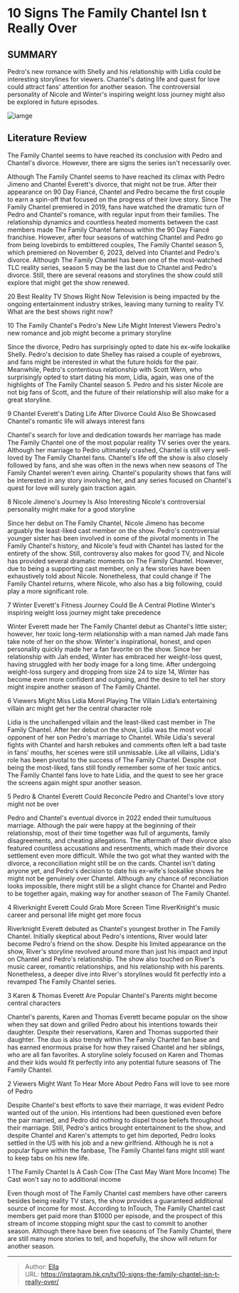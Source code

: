 # 10 Signs The Family Chantel Isn t Really Over


## SUMMARY 


 Pedro&#39;s new romance with Shelly and his relationship with Lidia could be interesting storylines for viewers. 
 Chantel&#39;s dating life and quest for love could attract fans&#39; attention for another season. 
 The controversial personality of Nicole and Winter&#39;s inspiring weight loss journey might also be explored in future episodes. 

![iamge](https://static1.srcdn.com/wordpress/wp-content/uploads/2023/12/10-signs-the-family-chantel-isn-t-really-over.jpg)

## Literature Review
The Family Chantel seems to have reached its conclusion with Pedro and Chantel&#39;s divorce. However, there are signs the series isn&#39;t necessarily over. 




Although The Family Chantel seems to have reached its climax with Pedro Jimeno and Chantel Everett&#39;s divorce, that might not be true. After their appearance on 90 Day Fiancé, Chantel and Pedro became the first couple to earn a spin-off that focused on the progress of their love story. Since The Family Chantel premiered in 2019, fans have watched the dramatic turn of Pedro and Chantel&#39;s romance, with regular input from their families.
The relationship dynamics and countless heated moments between the cast members made The Family Chantel famous within the 90 Day Fiancé franchise. However, after four seasons of watching Chantel and Pedro go from being lovebirds to embittered couples, The Family Chantel season 5, which premiered on November 6, 2023, delved into Chantel and Pedro&#39;s divorce. Although The Family Chantel has been one of the most-watched TLC reality series, season 5 may be the last due to Chantel and Pedro&#39;s divorce. Still, there are several reasons and storylines the show could still explore that might get the show renewed.
            
 
 20 Best Reality TV Shows Right Now 
Television is being impacted by the ongoing entertainment industry strikes, leaving many turning to reality TV. What are the best shows right now?













 








 10  The Family Chantel&#39;s Pedro&#39;s New Life Might Interest Viewers 
Pedro&#39;s new romance and job might become a primary storyline
        

Since the divorce, Pedro has surprisingly opted to date his ex-wife lookalike Shelly. Pedro&#39;s decision to date Shelley has raised a couple of eyebrows, and fans might be interested in what the future holds for the pair. Meanwhile, Pedro&#39;s contentious relationship with Scott Wern, who surprisingly opted to start dating his mom, Lidia, again, was one of the highlights of The Family Chantel season 5. Pedro and his sister Nicole are not big fans of Scott, and the future of their relationship will also make for a great storyline.





 9  Chantel Everett&#39;s Dating Life After Divorce Could Also Be Showcased 
Chantel&#39;s romantic life will always interest fans


 







Chantel&#39;s search for love and dedication towards her marriage has made The Family Chantel one of the most popular reality TV series over the years. Although her marriage to Pedro ultimately crashed, Chantel is still very well-loved by The Family Chantel fans. Chantel&#39;s life off the show is also closely followed by fans, and she was often in the news when new seasons of The Family Chantel weren&#39;t even airing. Chantel&#39;s popularity shows that fans will be interested in any story involving her, and any series focused on Chantel&#39;s quest for love will surely gain traction again.





 8  Nicole Jimeno&#39;s Journey Is Also Interesting 
Nicole&#39;s controversial personality might make for a good storyline
        

Since her debut on The Family Chantel, Nicole Jimeno has become arguably the least-liked cast member on the show. Pedro&#39;s controversial younger sister has been involved in some of the pivotal moments in The Family Chantel&#39;s history, and Nicole&#39;s feud with Chantel has lasted for the entirety of the show. Still, controversy also makes for good TV, and Nicole has provided several dramatic moments on The Family Chantel. However, due to being a supporting cast member, only a few stories have been exhaustively told about Nicole. Nonetheless, that could change if The Family Chantel returns, where Nicole, who also has a big following, could play a more significant role.





 7  Winter Everett&#39;s Fitness Journey Could Be A Central Plotline 
Winter&#39;s inspiring weight loss journey might take precedence
        

Winter Everett made her The Family Chantel debut as Chantel&#39;s little sister; however, her toxic long-term relationship with a man named Jah made fans take note of her on the show. Winter&#39;s inspirational, honest, and open personality quickly made her a fan favorite on the show. Since her relationship with Jah ended, Winter has embraced her weight-loss quest, having struggled with her body image for a long time. After undergoing weight-loss surgery and dropping from size 24 to size 14, Winter has become even more confident and outgoing, and the desire to tell her story might inspire another season of The Family Chantel.





 6  Viewers Might Miss Lidia Morel Playing The Villain 
Lidia’s entertaining villain arc might get her the central character role


Lidia is the unchallenged villain and the least-liked cast member in The Family Chantel. After her debut on the show, Lidia was the most vocal opponent of her son Pedro&#39;s marriage to Chantel. While Lidia&#39;s several fights with Chantel and harsh rebukes and comments often left a bad taste in fans&#39; mouths, her scenes were still unmissable. Like all villains, Lidia&#39;s role has been pivotal to the success of The Family Chantel. Despite not being the most-liked, fans still fondly remember some of her toxic antics. The Family Chantel fans love to hate Lidia, and the quest to see her grace the screens again might spur another season.





 5  Pedro &amp; Chantel Everett Could Reconcile 
Pedro and Chantel&#39;s love story might not be over


 







Pedro and Chantel&#39;s eventual divorce in 2022 ended their tumultuous marriage. Although the pair were happy at the beginning of their relationship, most of their time together was full of arguments, family disagreements, and cheating allegations. The aftermath of their divorce also featured countless accusations and resentments, which made their divorce settlement even more difficult. While the two got what they wanted with the divorce, a reconciliation might still be on the cards. Chantel isn&#39;t dating anyone yet, and Pedro&#39;s decision to date his ex-wife&#39;s lookalike shows he might not be genuinely over Chantel. Although any chance of reconciliation looks impossible, there might still be a slight chance for Chantel and Pedro to be together again, making way for another season of The Family Chantel.





 4  Riverknight Everett Could Grab More Screen Time 
RiverKnight&#39;s music career and personal life might get more focus


Riverknight Everett debuted as Chantel&#39;s youngest brother in The Family Chantel. Initially skeptical about Pedro&#39;s intentions, River would later become Pedro&#39;s friend on the show. Despite his limited appearance on the show, River&#39;s storyline revolved around more than just his impact and input on Chantel and Pedro&#39;s relationship. The show also touched on River&#39;s music career, romantic relationships, and his relationship with his parents. Nonetheless, a deeper dive into River&#39;s storylines would fit perfectly into a revamped The Family Chantel series.





 3  Karen &amp; Thomas Everett Are Popular 
Chantel&#39;s Parents might become central characters
        

Chantel&#39;s parents, Karen and Thomas Everett became popular on the show when they sat down and grilled Pedro about his intentions towards their daughter. Despite their reservations, Karen and Thomas supported their daughter. The duo is also trendy within The Family Chantel fan base and has earned enormous praise for how they raised Chantel and her siblings, who are all fan favorites. A storyline solely focused on Karen and Thomas and their kids would fit perfectly into any potential future seasons of The Family Chantel.





 2  Viewers Might Want To Hear More About Pedro 
Fans will love to see more of Pedro 
        

Despite Chantel&#39;s best efforts to save their marriage, it was evident Pedro wanted out of the union. His intentions had been questioned even before the pair married, and Pedro did nothing to dispel those beliefs throughout their marriage. Still, Pedro&#39;s antics brought entertainment to the show, and despite Chantel and Karen&#39;s attempts to get him deported, Pedro looks settled in the US with his job and a new girlfriend. Although he is not a popular figure within the fanbase, The Family Chantel fans might still want to keep tabs on his new life.





 1  The Family Chantel Is A Cash Cow (The Cast May Want More Income) 
The Cast won&#39;t say no to additional income
        

Even though most of The Family Chantel cast members have other careers besides being reality TV stars, the show provides a guaranteed additional source of income for most. According to InTouch, The Family Chantel cast members get paid more than $1000 per episode, and the prospect of this stream of income stopping might spur the cast to commit to another season. Although there have been five seasons of The Family Chantel, there are still many more stories to tell, and hopefully, the show will return for another season.


---

> Author: [Ella](https://instagram.hk.cn/)  
> URL: https://instagram.hk.cn/tv/10-signs-the-family-chantel-isn-t-really-over/  

